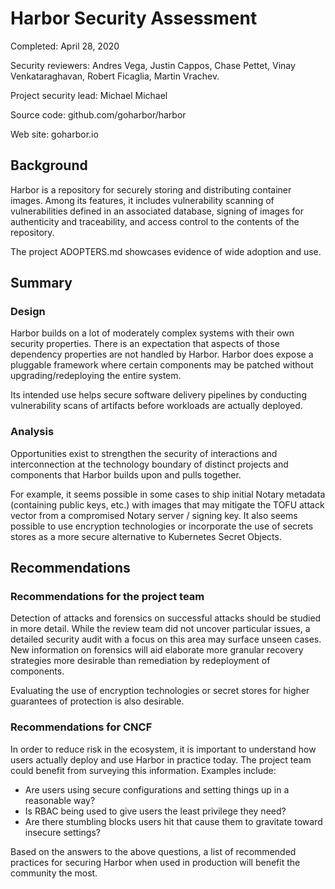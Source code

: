 # Harbor Security Assessment

Completed: April 28, 2020

Security reviewers: Andres Vega, Justin Cappos, Chase Pettet, Vinay
Venkataraghavan, Robert Ficaglia, Martin Vrachev.

Project security lead: Michael Michael

Source code: github.com/goharbor/harbor

Web site: goharbor.io

## Background
Harbor is a repository for securely storing and distributing container images.
Among its features, it includes vulnerability scanning of vulnerabilities
defined in an associated database, signing of images for authenticity and
traceability, and access control to the contents of the repository.

The project ADOPTERS.md showcases evidence of wide adoption and use.

## Summary
### Design

Harbor builds on a lot of moderately complex systems with their own security
properties. There is an expectation that aspects of those dependency properties
are not handled by Harbor. Harbor does expose a pluggable framework where
certain components may be patched without upgrading/redeploying the entire
system.

Its intended use helps secure software delivery pipelines by conducting
vulnerability scans of artifacts before workloads are actually deployed.

### Analysis

Opportunities exist to strengthen the security of interactions and
interconnection at the technology boundary of distinct projects and components
that Harbor builds upon and pulls together.

For example, it seems possible in some cases to ship initial Notary metadata
(containing public keys, etc.) with images that may mitigate the TOFU attack
vector from a compromised Notary server / signing key. It also seems possible to
use encryption technologies or incorporate the use of secrets stores as a more
secure alternative to Kubernetes Secret Objects.

## Recommendations

### Recommendations for the project team

Detection of attacks and forensics on successful attacks should be studied in
more detail. While the review team did not uncover particular issues, a detailed
security audit with a focus on this area may surface unseen cases. New
information on forensics will aid elaborate more granular recovery strategies
more desirable than remediation by redeployment of components.

Evaluating the use of encryption technologies or secret stores for higher
guarantees of protection is also desirable.

### Recommendations for CNCF

In order to reduce risk in the ecosystem, it is important to understand how
users actually deploy and use Harbor in practice today. The project team could
benefit from surveying this information. Examples include:
* Are users using secure configurations and setting things up in a reasonable
  way?
* Is RBAC being used to give users the least privilege they need?
* Are there stumbling blocks users hit that cause them to gravitate toward
  insecure settings?

Based on the answers to the above questions, a list of recommended practices for
securing Harbor when used in production will benefit the community the most.
